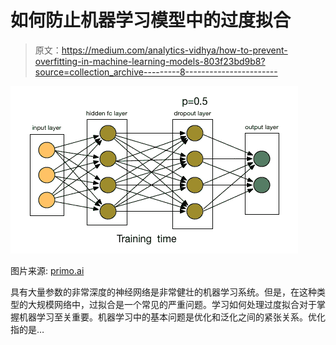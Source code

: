 # 如何防止机器学习模型中的过度拟合

> 原文：<https://medium.com/analytics-vidhya/how-to-prevent-overfitting-in-machine-learning-models-803f23bd9b8?source=collection_archive---------8----------------------->

![](img/4858c0f877f13ab8d81bb86793c59a0b.png)

图片来源: [primo.ai](http://primo.ai/index.php?title=Dropout)

具有大量参数的非常深度的神经网络是非常健壮的机器学习系统。但是，在这种类型的大规模网络中，过拟合是一个常见的严重问题。学习如何处理过度拟合对于掌握机器学习至关重要。机器学习中的基本问题是优化和泛化之间的紧张关系。优化指的是…
